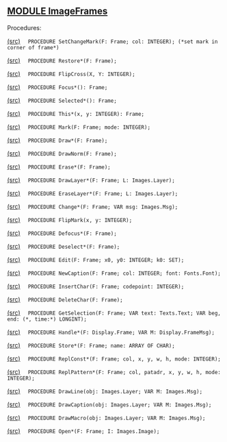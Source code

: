 
## [MODULE ImageFrames](https://github.com/io-core/Paint/blob/main/ImageFrames.Mod)

Procedures:


[(src)](https://github.com/io-core/Paint/blob/main/ImageFrames.Mod#L75) `  PROCEDURE SetChangeMark(F: Frame; col: INTEGER); (*set mark in corner of frame*)`


[(src)](https://github.com/io-core/Paint/blob/main/ImageFrames.Mod#L84) `  PROCEDURE Restore*(F: Frame);`


[(src)](https://github.com/io-core/Paint/blob/main/ImageFrames.Mod#L101) `  PROCEDURE FlipCross(X, Y: INTEGER);`


[(src)](https://github.com/io-core/Paint/blob/main/ImageFrames.Mod#L112) `  PROCEDURE Focus*(): Frame;`


[(src)](https://github.com/io-core/Paint/blob/main/ImageFrames.Mod#L117) `  PROCEDURE Selected*(): Frame;`


[(src)](https://github.com/io-core/Paint/blob/main/ImageFrames.Mod#L122) `  PROCEDURE This*(x, y: INTEGER): Frame;`


[(src)](https://github.com/io-core/Paint/blob/main/ImageFrames.Mod#L127) `  PROCEDURE Mark(F: Frame; mode: INTEGER);`


[(src)](https://github.com/io-core/Paint/blob/main/ImageFrames.Mod#L132) `  PROCEDURE Draw*(F: Frame);`


[(src)](https://github.com/io-core/Paint/blob/main/ImageFrames.Mod#L137) `  PROCEDURE DrawNorm(F: Frame);`


[(src)](https://github.com/io-core/Paint/blob/main/ImageFrames.Mod#L142) `  PROCEDURE Erase*(F: Frame);`


[(src)](https://github.com/io-core/Paint/blob/main/ImageFrames.Mod#L147) `  PROCEDURE DrawLayer*(F: Frame; L: Images.Layer);`


[(src)](https://github.com/io-core/Paint/blob/main/ImageFrames.Mod#L152) `  PROCEDURE EraseLayer*(F: Frame; L: Images.Layer);`


[(src)](https://github.com/io-core/Paint/blob/main/ImageFrames.Mod#L157) `  PROCEDURE Change*(F: Frame; VAR msg: Images.Msg);`


[(src)](https://github.com/io-core/Paint/blob/main/ImageFrames.Mod#L162) `  PROCEDURE FlipMark(x, y: INTEGER);`


[(src)](https://github.com/io-core/Paint/blob/main/ImageFrames.Mod#L168) `  PROCEDURE Defocus*(F: Frame);`


[(src)](https://github.com/io-core/Paint/blob/main/ImageFrames.Mod#L178) `  PROCEDURE Deselect*(F: Frame);`


[(src)](https://github.com/io-core/Paint/blob/main/ImageFrames.Mod#L187) `  PROCEDURE Edit(F: Frame; x0, y0: INTEGER; k0: SET);`


[(src)](https://github.com/io-core/Paint/blob/main/ImageFrames.Mod#L282) `  PROCEDURE NewCaption(F: Frame; col: INTEGER; font: Fonts.Font);`


[(src)](https://github.com/io-core/Paint/blob/main/ImageFrames.Mod#L290) `  PROCEDURE InsertChar(F: Frame; codepoint: INTEGER);`


[(src)](https://github.com/io-core/Paint/blob/main/ImageFrames.Mod#L300) `  PROCEDURE DeleteChar(F: Frame);`


[(src)](https://github.com/io-core/Paint/blob/main/ImageFrames.Mod#L321) `  PROCEDURE GetSelection(F: Frame; VAR text: Texts.Text; VAR beg, end: (*, time:*) LONGINT);`


[(src)](https://github.com/io-core/Paint/blob/main/ImageFrames.Mod#L331) `  PROCEDURE Handle*(F: Display.Frame; VAR M: Display.FrameMsg);`


[(src)](https://github.com/io-core/Paint/blob/main/ImageFrames.Mod#L391) `  PROCEDURE Store*(F: Frame; name: ARRAY OF CHAR);`


[(src)](https://github.com/io-core/Paint/blob/main/ImageFrames.Mod#L397) `  PROCEDURE ReplConst*(F: Frame; col, x, y, w, h, mode: INTEGER);`


[(src)](https://github.com/io-core/Paint/blob/main/ImageFrames.Mod#L406) `  PROCEDURE ReplPattern*(F: Frame; col, patadr, x, y, w, h, mode: INTEGER);`


[(src)](https://github.com/io-core/Paint/blob/main/ImageFrames.Mod#L415) `  PROCEDURE DrawLine(obj: Images.Layer; VAR M: Images.Msg);`


[(src)](https://github.com/io-core/Paint/blob/main/ImageFrames.Mod#L437) `  PROCEDURE DrawCaption(obj: Images.Layer; VAR M: Images.Msg);`


[(src)](https://github.com/io-core/Paint/blob/main/ImageFrames.Mod#L469) `  PROCEDURE DrawMacro(obj: Images.Layer; VAR M: Images.Msg);`


[(src)](https://github.com/io-core/Paint/blob/main/ImageFrames.Mod#L492) `  PROCEDURE Open*(F: Frame; I: Images.Image);`

